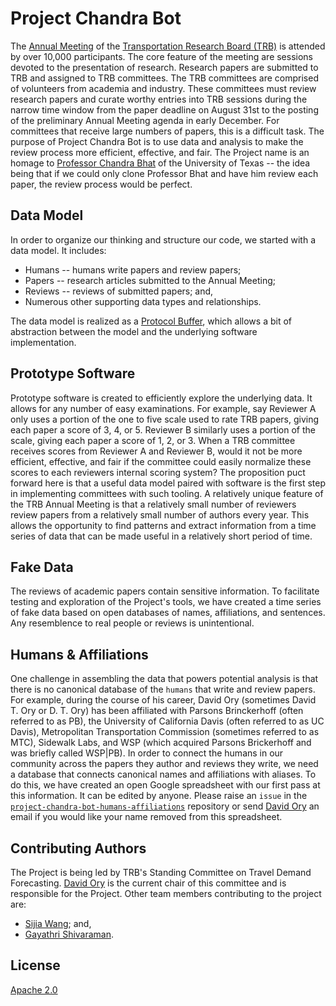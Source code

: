# Project Chandra Bot
The [Annual Meeting](http://www.trb.org/AnnualMeeting/AnnualMeeting.aspx) of the [Transportation Research Board (TRB)](http://www.trb.org/Main/Home.aspx) is attended by over 10,000 participants. The core feature of the meeting are sessions devoted to the presentation of research. Research papers are submitted to TRB and assigned to TRB committees. The TRB committees are comprised of volunteers from academia and industry. These committees must review research papers and curate worthy entries into TRB sessions during the narrow time window from the paper deadline on August 31st to the posting of the preliminary Annual Meeting agenda in early December. For committees that receive large numbers of papers, this is a difficult task. The purpose of Project Chandra Bot is to use data and analysis to make the review process more efficient, effective, and fair. The Project name is an homage to [Professor Chandra Bhat](http://www.caee.utexas.edu/prof/bhat/home.html) of the University of Texas -- the idea being that if we could only clone Professor Bhat and have him review each paper, the review process would be perfect.

## Data Model
In order to organize our thinking and structure our code, we started with a data model. It includes:
* Humans -- humans write papers and review papers;
* Papers -- research articles submitted to the Annual Meeting;
* Reviews -- reviews of submitted papers; and,
* Numerous other supporting data types and relationships.

The data model is realized as a [Protocol Buffer](https://developers.google.com/protocol-buffers), which allows a bit of abstraction between the model and the underlying software implementation.

## Prototype Software
Prototype software is created to efficiently explore the underlying data. It allows for any number of easy examinations. For example, say Reviewer A only uses a portion of the one to five scale used to rate TRB papers, giving each paper a score of 3, 4, or 5. Reviewer B similarly uses a portion of the scale, giving each paper a score of 1, 2, or 3. When a TRB committee receives scores from Reviewer A and Reviewer B, would it not be more efficient, effective, and fair if the committee could easily normalize these scores to each reviewers internal scoring system? The proposition puct forward here is that a useful data model paired with software is the first step in implementing committees with such tooling. A relatively unique feature of the TRB Annual Meeting is that a relatively small number of reviewers review papers from a relatively small number of authors every year. This allows the opportunity to find patterns and extract information from a time series of data that can be made useful in a relatively short period of time.

## Fake Data
The reviews of academic papers contain sensitive information. To facilitate testing and exploration of the Project's tools, we have created a time series of fake data based on open databases of names, affiliations, and sentences. Any resemblence to real people or reviews is unintentional.

## Humans & Affiliations
One challenge in assembling the data that powers potential analysis is that there is no canonical database of the `humans` that write and review papers. For example, during the course of his career, David Ory (sometimes David T. Ory or D. T. Ory) has been affiliated with Parsons Brinckerhoff (often referred to as PB), the University of California Davis (often referred to as UC Davis), Metropolitan Transportation Commission (sometimes referred to as MTC), Sidewalk Labs, and WSP (which acquired Parsons Brickerhoff and was briefly called WSP|PB). In  order to connect the humans in our community across the papers they author and reviews they write, we need a database that connects canonical names and affiliations with aliases. To do this, we have created an open Google spreadsheet with our first pass at this information. It can be edited by anyone. Please raise an `issue` in the [`project-chandra-bot-humans-affiliations`](https://github.com/adb40/project-chandra-bot-humans-affiliations) repository or send [David Ory](david.ory@gmail.com) an email if you would like your name removed from this spreadsheet.

## Contributing Authors
The Project is being led by TRB's Standing Committee on Travel Demand Forecasting. [David Ory](david.ory@gmail.com) is the current chair of this committee and is responsible for the Project. Other team members contributing to the project are:
* [Sijia Wang](https://github.com/i-am-sijia); and,
* [Gayathri Shivaraman](https://github.com/gshivaraman).

## License
[Apache 2.0](LICENSE.txt)
